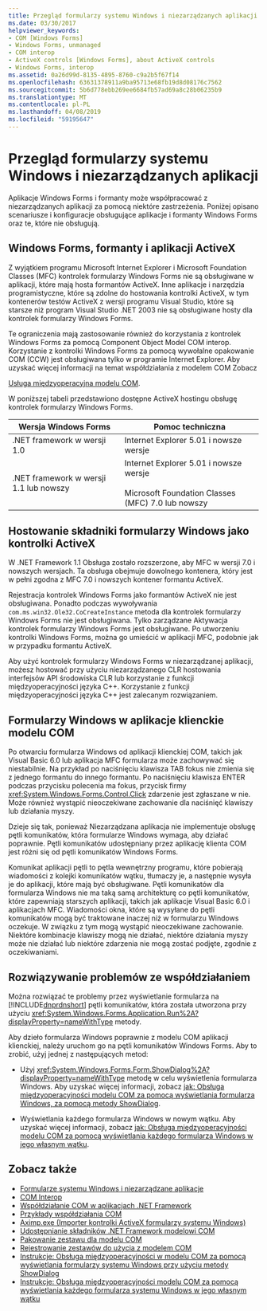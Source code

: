 ```yaml
---
title: Przegląd formularzy systemu Windows i niezarządzanych aplikacji
ms.date: 03/30/2017
helpviewer_keywords:
- COM [Windows Forms]
- Windows Forms, unmanaged
- COM interop
- ActiveX controls [Windows Forms], about ActiveX controls
- Windows Forms, interop
ms.assetid: 0a26d99d-8135-4895-8760-c9a2b5f67f14
ms.openlocfilehash: 63631378911a9ba95713e68fb19d8d08176c7562
ms.sourcegitcommit: 5b6d778ebb269ee6684fb57ad69a8c28b06235b9
ms.translationtype: MT
ms.contentlocale: pl-PL
ms.lasthandoff: 04/08/2019
ms.locfileid: "59195647"
---
```

# <a name="windows-forms-and-unmanaged-applications-overview"></a>Przegląd formularzy systemu Windows i niezarządzanych aplikacji
Aplikacje Windows Forms i formanty może współpracować z niezarządzanych aplikacji za pomocą niektóre zastrzeżenia. Poniżej opisano scenariusze i konfiguracje obsługujące aplikacje i formanty Windows Forms oraz te, które nie obsługują.  
  
## <a name="windows-forms-controls-and-activex-applications"></a>Windows Forms, formanty i aplikacji ActiveX  
 Z wyjątkiem programu Microsoft Internet Explorer i Microsoft Foundation Classes (MFC) kontrolek formularzy Windows Forms nie są obsługiwane w aplikacji, które mają hosta formantów ActiveX. Inne aplikacje i narzędzia programistyczne, które są zdolne do hostowania kontrolki ActiveX, w tym kontenerów testów ActiveX z wersji programu Visual Studio, które są starsze niż program Visual Studio .NET 2003 nie są obsługiwane hosty dla kontrolek formularzy Windows Forms.  
  
 Te ograniczenia mają zastosowanie również do korzystania z kontrolek Windows Forms za pomocą Component Object Model COM interop. Korzystanie z kontrolki Windows Forms za pomocą wywołalne opakowanie COM (CCW) jest obsługiwana tylko w programie Internet Explorer. Aby uzyskać więcej informacji na temat współdziałania z modelem COM Zobacz  
  
 [Usługa międzyoperacyjna modelu COM](../../../visual-basic/programming-guide/com-interop/index.md).  
  
 W poniższej tabeli przedstawiono dostępne ActiveX hostingu obsługę kontrolek formularzy Windows Forms.  
  
|Wersja Windows Forms|Pomoc techniczna|  
|---------------------------|-------------|  
|.NET framework w wersji 1.0|Internet Explorer 5.01 i nowsze wersje|  
|.NET framework w wersji 1.1 lub nowszy|Internet Explorer 5.01 i nowsze wersje<br /><br /> Microsoft Foundation Classes (MFC) 7.0 lub nowszy|  
  
## <a name="hosting-windows-forms-components-as-activex-controls"></a>Hostowanie składniki formularzy Windows jako kontrolki ActiveX  
 W .NET Framework 1.1 Obsługa zostało rozszerzone, aby MFC w wersji 7.0 i nowszych wersjach. Ta obsługa obejmuje dowolnego kontenera, który jest w pełni zgodna z MFC 7.0 i nowszych kontener formantu ActiveX.  
  
 Rejestracja kontrolek Windows Forms jako formantów ActiveX nie jest obsługiwana. Ponadto podczas wywoływania `com.ms.win32.Ole32.CoCreateInstance` metoda dla kontrolek formularzy Windows Forms nie jest obsługiwana. Tylko zarządzane Aktywacja kontrolek formularzy Windows Forms jest obsługiwane. Po utworzeniu kontrolki Windows Forms, można go umieścić w aplikacji MFC, podobnie jak w przypadku formantu ActiveX.  
  
 Aby użyć kontrolek formularzy Windows Forms w niezarządzanej aplikacji, możesz hostować przy użyciu niezarządzanego CLR hostowania interfejsów API środowiska CLR lub korzystanie z funkcji międzyoperacyjności języka C++. Korzystanie z funkcji międzyoperacyjności języka C++ jest zalecanym rozwiązaniem.  
  
## <a name="windows-forms-in-com-client-applications"></a>Formularzy Windows w aplikacje klienckie modelu COM  
 Po otwarciu formularza Windows od aplikacji klienckiej COM, takich jak Visual Basic 6.0 lub aplikacja MFC formularza może zachowywać się niestabilnie. Na przykład po naciśnięciu klawisza TAB fokus nie zmienia się z jednego formantu do innego formantu. Po naciśnięciu klawisza ENTER podczas przycisku polecenia ma fokus, przycisk firmy <xref:System.Windows.Forms.Control.Click> zdarzenie jest zgłaszane w nie. Może również wystąpić nieoczekiwane zachowanie dla naciśnięć klawiszy lub działania myszy.  
  
 Dzieje się tak, ponieważ Niezarządzana aplikacja nie implementuje obsługę pętli komunikatów, która formularze Windows wymaga, aby działać poprawnie. Pętli komunikatów udostępniany przez aplikację klienta COM jest różni się od pętli komunikatów Windows Forms.  
  
 Komunikat aplikacji pętli to pętla wewnętrzny programu, które pobierają wiadomości z kolejki komunikatów wątku, tłumaczy je, a następnie wysyła je do aplikacji, które mają być obsługiwane. Pętli komunikatów dla formularza Windows nie ma taką samą architekturę co pętli komunikatów, które zapewniają starszych aplikacji, takich jak aplikacje Visual Basic 6.0 i aplikacjach MFC. Wiadomości okna, które są wysyłane do pętli komunikatów mogą być traktowane inaczej niż w formularzu Windows oczekuje. W związku z tym mogą wystąpić nieoczekiwane zachowanie. Niektóre kombinacje klawiszy mogą nie działać, niektóre działania myszy może nie działać lub niektóre zdarzenia nie mogą zostać podjęte, zgodnie z oczekiwaniami.  
  
## <a name="resolving-interoperability-issues"></a>Rozwiązywanie problemów ze współdziałaniem  
 Można rozwiązać te problemy przez wyświetlanie formularza na [!INCLUDE[dnprdnshort](../../../../includes/dnprdnshort-md.md)] pętli komunikatów, która została utworzona przy użyciu <xref:System.Windows.Forms.Application.Run%2A?displayProperty=nameWithType> metody.  
  
 Aby dzieło formularza Windows poprawnie z modelu COM aplikacji klienckiej, należy uruchom go na pętli komunikatów Windows Forms. Aby to zrobić, użyj jednej z następujących metod:  
  
-   Użyj <xref:System.Windows.Forms.Form.ShowDialog%2A?displayProperty=nameWithType> metodę w celu wyświetlenia formularza Windows. Aby uzyskać więcej informacji, zobacz [jak: Obsługa międzyoperacyjności modelu COM za pomocą wyświetlania formularza Windows, za pomocą metody ShowDialog](com-interop-by-displaying-a-windows-form-shadow.md).  
  
-   Wyświetlania każdego formularza Windows w nowym wątku. Aby uzyskać więcej informacji, zobacz [jak: Obsługa międzyoperacyjności modelu COM za pomocą wyświetlania każdego formularza Windows w jego własnym wątku](how-to-support-com-interop-by-displaying-each-windows-form-on-its-own-thread.md).  
  
## <a name="see-also"></a>Zobacz także

- [Formularze systemu Windows i niezarządzane aplikacje](windows-forms-and-unmanaged-applications.md)
- [COM Interop](../../../visual-basic/programming-guide/com-interop/index.md)
- [Współdziałanie COM w aplikacjach .NET Framework](../../../visual-basic/programming-guide/com-interop/com-interoperability-in-net-framework-applications.md)
- [Przykłady współdziałania COM](https://docs.microsoft.com/previous-versions/visualstudio/visual-studio-2008/cxcz83xf(v=vs.90))
- [Aximp.exe (Importer kontrolki ActiveX formularzy systemu Windows)](../../tools/aximp-exe-windows-forms-activex-control-importer.md)
- [Udostępnianie składników .NET Framework modelowi COM](../../interop/exposing-dotnet-components-to-com.md)
- [Pakowanie zestawu dla modelu COM](../../interop/packaging-an-assembly-for-com.md)
- [Rejestrowanie zestawów do użycia z modelem COM](../../interop/registering-assemblies-with-com.md)
- [Instrukcje: Obsługa międzyoperacyjności w modelu COM za pomocą wyświetlania formularzy systemu Windows przy użyciu metody ShowDialog](com-interop-by-displaying-a-windows-form-shadow.md)
- [Instrukcje: Obsługa międzyoperacyjności modelu COM za pomocą wyświetlania każdego formularza systemu Windows w jego własnym wątku](how-to-support-com-interop-by-displaying-each-windows-form-on-its-own-thread.md)
